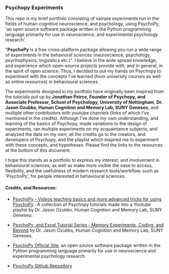### Psychopy Experiments

This repo is my brief portfolio consisting of sample experiments run in the fields of human cognitive neuroscience, and psychology, using PsychoPy, 'an open source software package written in the Python programming language primarily for use in neuroscience, and experimental psychology research'. 

"**PsychoPy** is a free cross-platform package allowing you run a wide range of experiments in the behavioral sciences (neuroscience, psychology, psychophysics, linguistics etc.)". I believe in the wide spread knowledge, and experience which open-source projects provide with, and in general, in the spirit of open science. Thus, I decided to put my hands on Psychopy to experiment with the concepts I've learned (from university courses as well as online resources) in behavioural sciences.  

The experiments designed in my portfolio have originally been inspired from the tutorials put up by **Jonathan Peirce, Founder of Psychopy, and Associate Professor, School of Psychology, University of Nottingham**, **Dr. Jason Ozubko, Human Cognition and Memory Lab, SUNY Geneseo**, and multiple other contributors with youtube channels (links of which I've mentioned in the credits). Although I've done my own understanding, and learning of the basics of Psychopy, made variations to the design of experiments, ran multiple experiments on my acquaintance subjects, and analyzed the data on my own; all the credits go to the creators, and developers of Psychopy, and the playlist which inspired me to experiment with these concepts, and hypotheses. Please find the links to the resources at the bottom of this document. 

I hope this stands as a portfolio to express my interest, and involvement in behavioural sciences; as well as make more visible the ease to access, flexibility, and the usefulness of modern research tools/workflow, such as 'PsychoPy', for people interested in behavioural sciences. 

#### Credits, and Resources:
- [PsychoPy - Videos teaching basics and more advanced tricks for using PsychoPy](https://www.youtube.com/playlist?list=PLFB5A1BE51964D587) : A collection of Psychopy tutorials made into a Youtube playlist by Dr. Jason Ozubko, Human Cognition and Memory Lab, SUNY Geneseo.

- [PsychoPy, and Excel Tutorial Series - Memory Experiments, Coding, and Beyond](https://www.youtube.com/playlist?list=PL-KTa_GY7VEMehFKqnBgIg48KqbKwSj-a) by Dr. Jason Ozubko, Human Cognition and Memory Lab, SUNY Geneseo.
- [PsychoPy Official Site](https://www.psychopy.org/), an open source software package written in the Python programming language primarily for use in neuroscience and experimental psychology research.
- [PsychoPy Github Repository](https://github.com/psychopy/psychopy)
